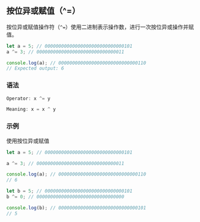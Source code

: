 ## 按位异或赋值（^=）

按位异或赋值操作符（`^=`）使用二进制表示操作数，进行一次按位异或操作并赋值。

```js
let a = 5; // 00000000000000000000000000000101
a ^= 3; // 00000000000000000000000000000011

console.log(a); // 00000000000000000000000000000110
// Expected output: 6
```

### 语法

```js
Operator: x ^= y

Meaning: x = x ^ y
```

### 示例

使用按位异或赋值

```js
let a = 5; // 00000000000000000000000000000101

a ^= 3; // 00000000000000000000000000000011

console.log(a); // 00000000000000000000000000000110
// 6

let b = 5; // 00000000000000000000000000000101
b ^= 0; // 00000000000000000000000000000000

console.log(b); // 00000000000000000000000000000101
// 5
```
